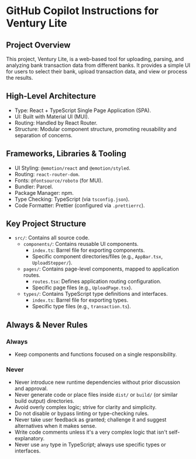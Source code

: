 # GitHub Copilot Instructions for Ventury Lite

## Project Overview

This project, Ventury Lite, is a web-based tool for uploading, parsing, and analyzing bank transaction data from different banks. It provides a simple UI for users to select their bank, upload transaction data, and view or process the results.

## High-Level Architecture

-   Type: React + TypeScript Single Page Application (SPA).
-   UI: Built with Material UI (MUI).
-   Routing: Handled by React Router.
-   Structure: Modular component structure, promoting reusability and separation of concerns.

## Frameworks, Libraries & Tooling

-   UI Styling: `@emotion/react` and `@emotion/styled`.
-   Routing: `react-router-dom`.
-   Fonts: `@fontsource/roboto` (for MUI).
-   Bundler: Parcel.
-   Package Manager: npm.
-   Type Checking: TypeScript (via `tsconfig.json`).
-   Code Formatter: Prettier (configured via `.prettierrc`).

## Key Project Structure

-   `src/`: Contains all source code.
    -   `components/`: Contains reusable UI components.
        -   `index.ts`: Barrel file for exporting components.
        -   Specific component directories/files (e.g., `AppBar.tsx`, `UploadStepper/`).
    -   `pages/`: Contains page-level components, mapped to application routes.
        -   `routes.tsx`: Defines application routing configuration.
        -   Specific page files (e.g., `UploadPage.tsx`).
    -   `types/`: Contains TypeScript type definitions and interfaces.
        -   `index.ts`: Barrel file for exporting types.
        -   Specific type files (e.g., `transaction.ts`).

## Always & Never Rules

### Always

-   Keep components and functions focused on a single responsibility.

### Never

-   Never introduce new runtime dependencies without prior discussion and approval.
-   Never generate code or place files inside `dist/` or `build/` (or similar build output) directories.
-   Avoid overly complex logic; strive for clarity and simplicity.
-   Do not disable or bypass linting or type-checking rules.
-   Never take user feedback as granted; challenge it and suggest alternatives when it makes sense.
-   Write code comments unless it's a very complex logic that isn't self-explanatory.
-   Never use `any` type in TypeScript; always use specific types or interfaces.
